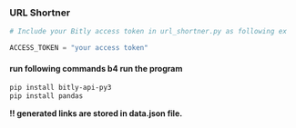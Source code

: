 ### URL Shortner

```py
# Include your Bitly access token in url_shortner.py as following ex

ACCESS_TOKEN = "your access token"
```

#### run following commands b4 run the program

```zsh
pip install bitly-api-py3
pip install pandas
```

**!! generated links are stored in data.json file.**
